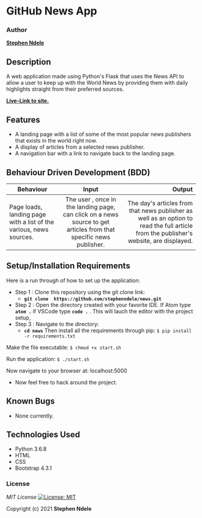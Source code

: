 # GitHub News App



### Author
 **[Stephen Ndele](https://github.com/stephenndele)**

## Description

A web application made using Python's Flask that uses the News API to allow a user to keep up with the World News by providing them with daily highlights straight from their preferred sources.

**[Live-Link to site.](https://hapakule-latest-news.herokuapp.com/)**
## Features
* A landing page with a list of some of the most popular news publishers that exists in the world right now.
* A display of articles from a selected news publisher.
* A navigation bar with a link to navigate back to the landing page.

## Behaviour Driven Development (BDD)
|Behaviour 	           |    Input 	                 |       Output          |
|----------------------------------------------|:-----------------------------------:|-----------------------------:|       
|    Page loads, landing page with a list of the various, news sources.    |    The user , once in the landing page, can click on a news source to get articles from that specific news publisher.    |    The day's articles from that news publisher as well as an option to read the full article from the publisher's website, are displayed.    |                       |


## Setup/Installation Requirements
Here is a run through of how to set up the application:
* Step 1 : Clone this repository using the git clone link:
  * **`git clone  https://github.com/stephenndele/news.git`**
* Step 2 : Open the directory created with your favorite IDE. If Atom type **`atom .`** if VSCode type **`code .`** . This will lauch the editor with the project setup,
* Step 3 : Navigate to the directory:
  * **`cd news`**
Then install all the requirements through pip: `$ pip install -r requirements.txt`

Make the file executable: `$ chmod +x start.sh`

Run the application: `$ ./start.sh`

Now navigate to your browser at: localhost:5000



* Now feel free to hack around the project.

## Known Bugs
* None currently.


## Technologies Used

- Python 3.6.8
- HTML
- CSS
- Bootstrap 4.3.1


### License
*MIT License* [![License: MIT](https://img.shields.io/badge/License-MIT-yellow.svg)](license/MIT)

Copyright (c) 2021 **Stephen Ndele**